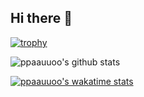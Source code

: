 ## Hi there 👋

[![trophy](https://github-profile-trophy.vercel.app/?username=ppaauuoo&theme=onedark)](https://github.com/ryo-ma/github-profile-trophy)

![ppaauuoo's github stats](https://github-readme-stats.vercel.app/api?username=ppaauuoo&show_icons=true&title_color=fff&icon_color=79ff97&text_color=9f9f9f&bg_color=151515)

[![ppaauuoo's wakatime stats](https://github-readme-stats.vercel.app/api/wakatime?username=ppaauuoo&layout=compact)](https://github.com/anuraghazra/github-readme-stats)

